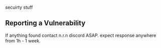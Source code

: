 secuirty stuff 
## Reporting a Vulnerability

If anything found contact n.r.n discord ASAP. expect response anywhere from 1h - 1 week.

